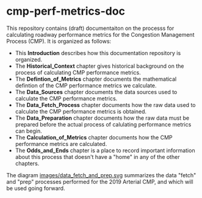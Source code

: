 # cmp-perf-metrics-doc
This repository contains \(draft\) documentaiton on the processs for calculating roadway performance metrics
for the Congestion Management Process \(CMP\). It is organized as follows:

* This __Introduction__ describes how this documentation repository is organized.
* The __Historical\_Context__ chapter gives historical background on the process of calculating CMP performance metrics.
* The __Defintion\_of\_Metrics__ chapter documents the mathematical defintion of the CMP performance metrics we calculate.
* The __Data\_Sources__ chapter documents the data sources used to calculate the CMP performance metrics.
* The __Data\_Fetch\_Process__ chapter documents how the raw data used to calculate the CMP performance metrics is obtained.
* The __Data\_Preparation__ chapter documents how the raw data must be prepared before the actual process of calulating performance metrics can begin.
* The __Calculation\_of\_Metrics__ chapter documents how the CMP performance metrics are calculated.
* The __Odds\_and\_Ends__ chapter is a place to record important information about this process that doesn't have a "home" in any of the other chapters.

The diagram [images/data_fetch_and_prep.svg](./images/data_fetch_and_prep.svg) summarizes the data "fetch" and "prep" processes 
performed for the 2019 Arterial CMP, and which will be used going forward.
